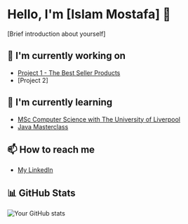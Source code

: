 # Hello, I'm [Islam Mostafa] 👋

[Brief introduction about yourself]

## 🔭 I'm currently working on
- [Project 1 - The Best Seller Products](https://www.thebestsellerproducts.com/)
- [Project 2]

## 🌱 I'm currently learning
- [MSc Computer Science with The University of Liverpool](https://online.liverpool.ac.uk/programmes/msc-computer-science/)
- [Java Masterclass](https://www.udemy.com/course/java-the-complete-java-developer-course/?couponCode=BFCPSALE24)

## 📫 How to reach me
- [My LinkedIn](https://www.linkedin.com/in/islamostafa/)


## 📊 GitHub Stats
![Your GitHub stats](https://github-readme-stats.vercel.app/api?username=islamostafa&show_icons=true)

